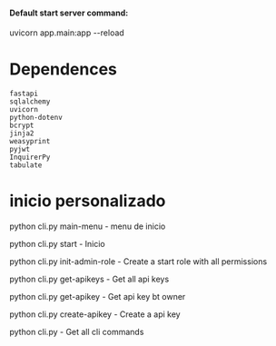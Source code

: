 
#### Default start server command:

uvicorn app.main:app --reload

# Dependences
    fastapi
    sqlalchemy
    uvicorn
    python-dotenv
    bcrypt
    jinja2
    weasyprint
    pyjwt
    InquirerPy
    tabulate

# inicio personalizado
python cli.py main-menu - menu de inicio

python cli.py start - Inicio

python cli.py init-admin-role - Create a start role with all permissions

python cli.py get-apikeys - Get all api keys

python cli.py get-apikey - Get api key bt owner

python cli.py create-apikey  - Create a api key

python cli.py - Get all cli commands